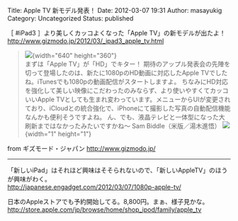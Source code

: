Title: Apple TV 新モデル発表！
Date: 2012-03-07 19:31
Author: masayukig
Category: Uncategorized
Status: published

［ \#iPad3 ］より美しくカッコよくなった「Apple TV」の新モデルが出たよ！  
<http://www.gizmodo.jp/2012/03/_ipad3_apple_tv.html>

> ![](http://www.gizmodo.jp/upload_files2/120308appletvhd.jpg){width="640"
> height="360"}  
> まずは「Apple TV」が「HD」でキター！
> 期待のアップル発表会の先陣を切って登場したのは、新たに1080pのHD動画に対応したApple
> TVでしたね。iTunesでも1080pの動画配信がスタートしますよ。
> ちなみにHD対応を強化して美しい映像にこだわったのみならず、より使いやすくてカッコいいApple
> TVとしても生まれ変わっています。メニューからUIが変更されており、iCloudとの統合強化で、iPhoneにて撮影した写真の自動配信機能なんかも便利そうですよね。
> ん、でも、液晶テレビと一体型になった大刷新まではなかったみたいですかね～
> Sam Biddle（米版／湯木進悟）
> ![](http://rss.rssad.jp/rss/artimg/T7he30zk4qYy/7188f17b757f9e8fd3cc038cd2db832b){width="1"
> height="1"}

from ギズモード・ジャパン <http://www.gizmodo.jp/>  

------------------------------------------------------------------------

「新しいiPad」はそれほど興味はそそられないので、「新しいAppleTV」のほうが興味がわく。  
<http://japanese.engadget.com/2012/03/07/1080p-apple-tv/>

日本のAppleストアでも予約開始してる。8,800円。まぁ、様子見かな。  
<http://store.apple.com/jp/browse/home/shop_ipod/family/apple_tv>
